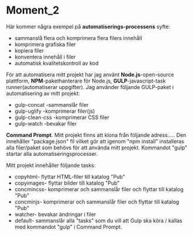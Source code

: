 # Moment_2


Här kommer några exempel på **automatiserings-processens** syfte:
* sammanslå flera och komprimera flera filers innehåll
* komprimera grafiska filer
* kopiera filer
* konventera innehåll i filer
* automatisk kvalitetskontroll av kod

För att automatisera mitt projekt har jag använt **Node.js**-open-source plattform, **NPM**-pakethanterare för Node.js, **GULP**-javascript-task runner(automatiserar uppgifter). 
Jag använder följande GULP-paket i automatisering av mitt projekt:
* gulp-concat  -sammanslår filer
* gulp-uglify  -komprimerar filer(js)
* gulp-clean-css  -komprimerar CSS filer
* gulp-watch  -bevakar filer

**Command Prompt**.
Mitt projekt finns att klona från följande adress..... Den innehåller "package.json" fil vilket gör att igenom "npm install" installeras alla filer/paket som behövs för att använda mitt projekt. Kommandot "gulp" startar alla automatiseringsprocesser.

Mitt projekt innehåller följande tasks:
* copyhtml- flyttar HTML-filer till katalog "Pub"
* copyimages- flyttar bilder till katalog "Pub"
* concmincss- komprimerar och sammanslår filer och flyttar till katalog "Pub"
* concminjs- komprimerar och sammanslår filer och flyttar till katalog "Pub"
* watcher- bevakar ändringar i filer
* default- sammanslår alla "tasks" som du vill att Gulp ska köra / kallas med kommandot "gulp" i Command Prompt.




